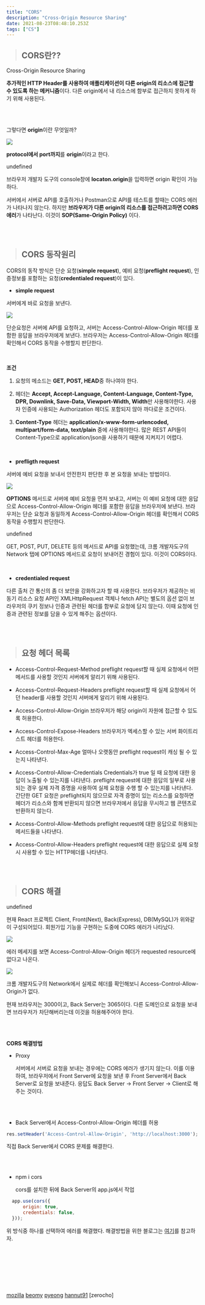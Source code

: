 ```yaml
---
title: "CORS"
description: "Cross-Origin Resource Sharing"
date: 2021-08-23T08:48:10.253Z
tags: ["CS"]
---
```

> ## CORS란??
Cross-Origin Resource Sharing

**추가적인 HTTP Header를 사용하여 애플리케이션이 다른 origin의 리소스에 접근할 수 있도록 하는 메커니즘**이다. 다른 origin에서 내 리소스에 함부로 접근하지 못하게 하기 위해 사용된다. 

<br/><br/>

그렇다면 **origin**이란 무엇일까?

<img src="https://hanseul-lee.github.io/2020/12/24/20-12-24-URL/0.png" />

**protocol에서 port까지**를 **origin**이라고 한다.

undefined

브라우저 개발자 도구의 console창에 **locaton.origin**을 입력하면 origin 확인이 가능하다.

서버에서 서버로 API를 호출하거나 Postman으로 API를 테스트를 할때는 CORS 에러가 나타나지 않는다. 하지만 **브라우저가 다른 origin의 리소스를 접근하려고하면 CORS에러**가 나타난다. 이것이 **SOP(Same-Origin Policy)** 이다.

<br/><br/>

> ## CORS 동작원리

CORS의 동작 방식은 단순 요청(**simple request**), 예비 요청(**preflight request**), 인증정보를 포함하는 요청(**credentialed request**)이 있다.

* **simple request**

서버에게 바로 요청을 보낸다.

<img src="https://developer.mozilla.org/en-US/docs/Web/HTTP/CORS/simple-req-updated.png" />

단순요청은 서버에 API를 요청하고, 서버는 Access-Control-Allow-Origin 헤더를 포함한 응답을 브라우저에게 보낸다. 브라우저는 Access-Control-Allow-Origin 헤더를 확인해서 CORS 동작을 수행할지 판단한다.

<br/>

**조건**

1. 요청의 메소드는 **GET, POST, HEAD**중 하나여야 한다.

2. 헤더는 **Accept, Accept-Language, Content-Language, Content-Type, DPR, Downlink, Save-Data, Viewport-Width, Width**만 사용해야한다.
사용자 인증에 사용되는 Authorization 헤더도 포함되지 않아 까다로운 조건이다.

3. **Content-Type** 헤더는 **application/x-www-form-urlencoded, multipart/form-data, text/plain** 중에 사용해야한다.
많은 REST API들이 Content-Type으로 application/json을 사용하기 때문에 지켜지기 어렵다.

<br/>

* **prefligth request**

서버에 예비 요청을 보내서 안전한지 판단한 후 본 요청을 보내는 방법이다.

<img src="https://developer.mozilla.org/en-US/docs/Web/HTTP/CORS/preflight_correct.png" />

**OPTIONS** 메서드로 서버에 예비 요청을 먼저 보내고, 서버는 이 예비 요청에 대한 응답으로 Access-Control-Allow-Origin 헤더를 포함한 응답을 브라우저에 보낸다. 브라우저는 단순 요청과 동일하게 Access-Control-Allow-Origin 헤더를 확인해서 CORS 동작을 수행할지 판단한다.

undefined

GET, POST, PUT, DELETE 등의 메서드로 API를 요청했는데, 크롬 개발자도구의 Network 탭에 OPTIONS 메서드로 요청이 보내어진 경험이 있다. 이것이 CORS이다.

<br/>

* **credentialed request**

다른 출처 간 통신의 좀 더 보안을 강화하고자 할 때 사용한다. 브라우저가 제공하는 비동기 리소스 요청 API인 XMLHttpRequest 객체나 fetch API는 별도의 옵션 없이 브라우저의 쿠키 정보나 인증과 관련된 헤더를 함부로 요청에 담지 않는다. 이때 요청에 인증과 관련된 정보를 담을 수 있게 해주는 옵션이다.

<br /><br />

>## 요청 헤더 목록

* Access-Control-Request-Method
preflight request할 때 실제 요청에서 어떤 메서드를 사용할 것인지 서버에게 알리기 위해 사용된다.

* Access-Control-Request-Headers
preflight request할 때 실제 요청에서 어던 header를 사용할 것인지 서버에게 알리기 위해 사용된다.

* Access-Control-Allow-Origin
브라우저가 해당 origin이 자원에 접근할 수 있도록 허용한다.

* Access-Control-Expose-Headers
브라우저가 엑세스할 수 있는 서버 화이트리스트 헤더를 허용한다.

* Access-Control-Max-Age
얼마나 오랫동안 preflight request이 캐싱 될 수 있는지 나타낸다.

* Access-Control-Allow-Credentials
Credentials가 true 일 때 요청에 대한 응답이 노출될 수 있는지를 나타낸다.
preflight request에 대한 응답의 일부로 사용되는 경우 실제 자격 증명을 사용하여 실제 요청을 수행 할 수 있는지를 나타낸다.
간단한 GET 요청은 preflight되지 않으므로 자격 증명이 있는 리소스를 요청하면 헤더가 리소스와 함께 반환되지 않으면 브라우저에서 응답을 무시하고 웹 콘텐츠로 반환하지 않는다.

* Access-Control-Allow-Methods
preflight request에 대한 응답으로 허용되는 메서드들을 나타낸다.

* Access-Control-Allow-Headers
preflight request에 대한 응답으로 실제 요청시 사용할 수 있는 HTTP헤더를 나타낸다.




<br/><br/>

> ## CORS 해결

undefined

현재 React 프로젝트 Client, Front(Next), Back(Express), DB(MySQL)가 위와같이 구성되어있다. 회원가입 기능을 구현하는 도중에 CORS 에러가 나타났다.

![](/images/62237296-b497-4a3c-b10a-edde641193de-Untitled.png)

에러 메세지를 보면 Access-Control-Allow-Origin 헤더가 requested resource에 없다고 나온다.

![](/images/607878d4-543d-4344-b41c-f368e50f08d9-Untitlsdfed.png)

크롬 개발자도구의 Network에서 실제로 헤더를 확인해보니 Access-Control-Allow-Origin가 없다.

현재 브라우저는 3000이고, Back Server는 3065이다. 다른 도메인으로 요청을 보내면 브라우저가 차단해버리는데 이것을 허용해주어야 한다.

<br/><br/>

**CORS 해결방법**

* Proxy

  서버에서 서버로 요청을 보내는 경우에는 CORS 에러가 생기지 않는다. 이를 이용하여, 브라우저에서 Front Server에 요청을 보낸 후 Front Server에서 Back Server로 요청을 보내준다. 응답도 Back Server -> Front Server -> Client로 해주는 것이다.
  
  <br/>
  <br/>
  
* Back Server에서 Access-Control-Allow-Origin 헤더를 허용


```js
res.setHeader('Access-Control-Allow-Origin', 'http://localhost:3000');
```

직접 Back Server에서 CORS 문제를 해결한다.

<br/>
<br/>

* npm i cors

  cors를 설치한 뒤에 Back Server의 app.js에서 작업
  
```js
  app.use(cors({
      origin: true,
      credentials: false,
  }));
```

 위 방식중 하나를 선택하여 에러를 해결했다.
 해결방법을 위한 블로그는 [여기](https://blog.naver.com/chldntjr8036/221724824277)를 참고하자.

<br/><br/><br/><br/><br/><br/>

[mozilla](https://developer.mozilla.org/ko/docs/Web/HTTP/CORS) [beomy](https://beomy.github.io/tech/browser/cors/) [pyeong](https://blog.naver.com/dnvld1/222039760747) [hannut91](https://hannut91.github.io/blogs/infra/cors) [zerocho] 